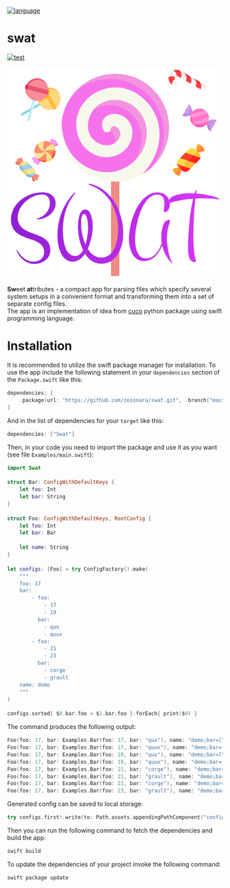 [![language](https://skillicons.dev/icons?i=swift)](https://skillicons.dev)

# swat

[![test](https://github.com/zeionara/swat/actions/workflows/test.yml/badge.svg)](https://github.com/zeionara/swat/actions/workflows/test.yml)

<p align="center">
    <img src="Assets/Images/logo.png"/>
</p>

**Sw**eet **at**tributes - a compact app for parsing files which specify several system setups in a convenient format and transforming them into a set of separate config files.  
The app is an implementation of idea from [cuco](https://github.com/zeionara/cuco) python package using swift programming language.

# Installation

It is recommended to utilize the swift package manager for installation. To use the app include the following statement in your `dependencies` section of the `Package.swift` like this:

```swift
dependencies: [
    .package(url: "https://github.com/zeionara/swat.git", .branch("master"))
]
```

And in the list of dependencies for your `target` like this:

```swift
dependencies: ["Swat"]
```

Then, in your code you need to import the package and use it as you want (see file `Examples/main.swift`):

```swift
import Swat

struct Bar: ConfigWithDefaultKeys {
    let foo: Int
    let bar: String
}

struct Foo: ConfigWithDefaultKeys, RootConfig {
    let foo: Int
    let bar: Bar

    let name: String
}

let configs: [Foo] = try ConfigFactory().make(
    """
    foo: 17
    bar:
        - foo:
            - 17
            - 19
          bar:
            - qux
            - quux
        - foo:
            - 21
            - 23
          bar:
            - corge
            - grault
    name: demo
    """
)

configs.sorted{ $0.bar.foo < $1.bar.foo }.forEach{ print($0) }
```

The command produces the following output:

```swift
Foo(foo: 17, bar: Examples.Bar(foo: 17, bar: "qux"), name: "demo;bar=[\"bar\": [\"qux\", \"quux\"], \"foo\": [17, 19]];bar.bar=qux;bar.foo=17")
Foo(foo: 17, bar: Examples.Bar(foo: 17, bar: "quux"), name: "demo;bar=[\"bar\": [\"qux\", \"quux\"], \"foo\": [17, 19]];bar.bar=quux;bar.foo=17")
Foo(foo: 17, bar: Examples.Bar(foo: 19, bar: "qux"), name: "demo;bar=[\"bar\": [\"qux\", \"quux\"], \"foo\": [17, 19]];bar.bar=qux;bar.foo=19")
Foo(foo: 17, bar: Examples.Bar(foo: 19, bar: "quux"), name: "demo;bar=[\"bar\": [\"qux\", \"quux\"], \"foo\": [17, 19]];bar.bar=quux;bar.foo=19")
Foo(foo: 17, bar: Examples.Bar(foo: 21, bar: "corge"), name: "demo;bar=[\"foo\": [21, 23], \"bar\": [\"corge\", \"grault\"]];bar.bar=corge;bar.foo=21")
Foo(foo: 17, bar: Examples.Bar(foo: 21, bar: "grault"), name: "demo;bar=[\"foo\": [21, 23], \"bar\": [\"corge\", \"grault\"]];bar.bar=grault;bar.foo=21")
Foo(foo: 17, bar: Examples.Bar(foo: 23, bar: "corge"), name: "demo;bar=[\"foo\": [21, 23], \"bar\": [\"corge\", \"grault\"]];bar.bar=corge;bar.foo=23")
Foo(foo: 17, bar: Examples.Bar(foo: 23, bar: "grault"), name: "demo;bar=[\"foo\": [21, 23], \"bar\": [\"corge\", \"grault\"]];bar.bar=grault;bar.foo=23")
```

Generated config can be saved to local storage:

```swift
try configs.first!.write(to: Path.assets.appendingPathComponent("config.json"))
```

Then you can run the following command to fetch the dependencies and build the app:

```sh
swift build
```

To update the dependencies of your project invoke the following command:

```sh
swift package update
```
